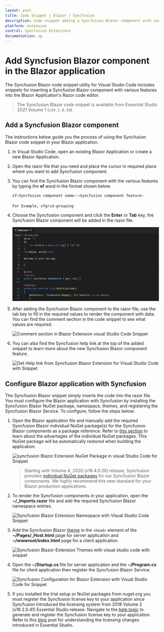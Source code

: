 ```yaml
---
layout: post
title: Code Snippet | Blazor | Syncfusion
description: Code snippet adding a Syncfusion Blazor component with various features in the Razor code editor file of the Blazor Application.
platform: extension
control: Syncfusion Extensions
documentation: ug
---
```


# Add Syncfusion Blazor component in the Blazor application

The Syncfusion Blazor code snippet utility for Visual Studio Code includes snippets for inserting a Syncfusion Blazor component with various features into the Blazor Application's Razor code editor.

   > The Syncfusion Blazor code snippet is available from Essential Studio 2021 Volume 1 (`v19.1.0.54`).

## Add a Syncfusion Blazor component

The instructions below guide you the process of using the Syncfusion Blazor code snippet in your Blazor application.

1. In Visual Studio Code, open an existing Blazor Application or create a new Blazor Application.

2. Open the razor file that you need and place the cursor in required place where you want to add Syncfusion component.

3. You can find the Syncfusion Blazor component with the various features by typing the **sf** word in the format shown below.

    ```bash
    sf<Syncfusion component name>-<Syncfusion component feature>

    For Example, sfgrid-grouping
    ```
4. Choose the Syncfusion component and click the **Enter** or **Tab** key, the Syncfusion Blazor component will be added in the razor file.

    ![Code Snippet](images/codesnippet.gif)

5. After adding the Syncfusion Blazor component to the razor file, use the tab key to fill in the required values to render the component with data. You can find the comment section in the code snippet to see what values are required.

    ![Comment section in Blazor Extension visual Studio Code Snippet](images/blazor-extension-snippet-comment-section.png)

6. You can also find the Syncfusion help link at the top of the added snippet to learn more about the new Syncfusion Blazor component feature.

    ![Get Help link from Syncfusion Blazor Extension for Visual Studio Code with Snippet](images/blazor-extension-snippet-help-link.png)

## Configure Blazor application with Syncfusion

The Syncfusion Blazor snippet simply inserts the code into the razor file. You must configure the Blazor application with Syncfusion by installing the Syncfusion Blazor NuGet package, namespace, themes, and registering the Syncfusion Blazor Service. To configure, follow the steps below:

1. Open the Blazor application file and manually add the required Syncfusion Blazor individual NuGet package(s) for the Syncfusion Blazor components as a package reference. Refer to [this section](https://blazor.syncfusion.com/documentation/nuget-packages/#benefits-of-using-individual-nuget-packages) to learn about the advantages of the individual NuGet packages. This NuGet package will be automatically restored when building the application.

    ![syncfusion Blazor Extension NuGet Package in visual Studio Code for Snippet](images/blazor-extension-nuget-packages.png)

    > Starting with Volume 4, 2020 (v18.4.0.30) release, Syncfusion provides [individual NuGet packages](https://blazor.syncfusion.com/documentation/nuget-packages) for our Syncfusion Blazor components. We highly recommend this new standard for your Blazor production applications.

2. To render the Syncfusion components in your application, open the **~/_Imports.razor** file and add the required Syncfusion Blazor namespace entries.

    ![Syncfusion Blazor Extension Namespace with Visual Studio Code Snippet](images/blazor-extension-snippet-namespace.png)

3. Add the Syncfusion Blazor [theme](https://blazor.syncfusion.com/documentation/appearance/themes) in the `<head>` element of the **~/Pages/_Host.html** page for server application and **~/wwwroot/index.html** page for a client application.

    ![Syncfusion Blazor-Extension Themes with visual studio code with snippet](images/blazor-extension-themes-snippet.png)

4. Open the **~/Startup.cs** file for server application and the **~/Program.cs** file for client application then register the Syncfusion Blazor Service.

    ![Syncfusion Configuration for Blazor Extension with Visual Studio Code for Snippet](images/blazor-extension-snippet-configuration.png)

5. If you installed the trial setup or NuGet packages from nuget.org you must register the Syncfusion license key to your application since Syncfusion introduced the licensing system from 2018 Volume 2 (v16.2.0.41) Essential Studio release. Navigate to the [help topic](https://help.syncfusion.com/common/essential-studio/licensing/overview#how-to-generate-syncfusion-license-key) to generate and register the Syncfusion license key to your application. Refer to this [blog](https://www.syncfusion.com/blogs/post/whats-new-in-2018-volume-2.aspx) post for understanding the licensing changes introduced in Essential Studio.